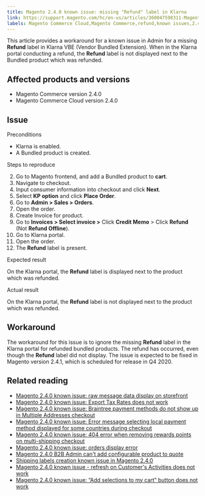 ```yaml
---
title: Magento 2.4.0 known issue: missing "Refund" label in Klarna
link: https://support.magento.com/hc/en-us/articles/360047598311-Magento-2-4-0-known-issue-missing-Refund-label-in-Klarna
labels: Magento Commerce Cloud,Magento Commerce,refund,known issues,2.4.0,Klarna,label
---
```


This article provides a workaround for a known issue in Admin for a missing **Refund** label in Klarna VBE (Vendor Bundled Extension). When in the Klarna portal conducting a refund, the **Refund** label is not displayed next to the Bundled product which was refunded.

 Affected products and versions
------------------------------

 
 * Magento Commerce version 2.4.0
 * Magento Commerce Cloud version 2.4.0
 
 Issue
-----

 Preconditions

 
 * Klarna is enabled.
 * A Bundled product is created.
 
 Steps to reproduce

 
 2. Go to Magento frontend, and add a Bundled product to **cart**.
 4. Navigate to checkout.
 6. Input consumer information into checkout and click **Next**.
 8. Select **KP option** and click **Place Order**.
 10. Go to **Admin > Sales > Orders**.
 12. Open the order.
 14. Create Invoice for product.
 16. Go to **Invoices > Select invoice >** Click **Credit Memo** > Click **Refund** (Not **Refund Offline**).
 18. Go to Klarna portal.
 20. Open the order.
 22. The **Refund** label is present.
 
 Expected result

 On the Klarna portal, the **Refund** label is displayed next to the product which was refunded.

 Actual result 

 On the Klarna portal, the **Refund** label is not displayed next to the product which was refunded.

 Workaround
----------

 The workaround for this issue is to ignore the missing **Refund** label in the Klarna portal for refunded bundled products. The refund has occurred, even though the **Refund** label did not display. The issue is expected to be fixed in Magento version 2.4.1, which is scheduled for release in Q4 2020.

 Related reading
---------------

 
 * [Magento 2.4.0 known issue: raw message data display on storefront](https://support.magento.com/hc/en-us/articles/360045804332)
 * [Magento 2.4.0 known issue: Export Tax Rates does not work](https://support.magento.com/hc/en-us/articles/360045850032)
 * [Magento 2.4.0 known issue: Braintree payment methods do not show up in Multiple Addresses checkout](https://support.magento.com/hc/en-us/articles/360046354992)
 * [Magento 2.4.0 known issue: Error message selecting local payment method displayed for some countries during checkout](https://support.magento.com/hc/en-us/articles/360047139331-Magento-2-4-0-known-issue-Error-message-selecting-local-payment-method-displayed-for-some-countries-during-checkout)
 * [Magento 2.4.0 known issue: 404 error when removing rewards points on multi-shipping checkout](https://support.magento.com/hc/en-us/articles/360046920131-Magento-2-4-0-known-issue-404-error-when-removing-rewards-points-on-multi-shipping-checkout)
 * [Magento 2.4.0 known issue: orders display error](https://support.magento.com/hc/en-us/articles/360046802271-Magento-2-4-0-known-issue-orders-display-error)
 * [Magento 2.4.0 B2B Admin can't add configurable product to quote](https://support.magento.com/hc/en-us/articles/360046801971-Magento-2-4-0-known-issue-B2B-Admin-cannot-add-a-configurable-product-to-a-quote)
 * [Shipping labels creation known issue in Magento 2.4.0](https://support.magento.com/hc/en-us/articles/360046750171-Shipping-labels-creation-known-issue-in-Magento-2-4-0)
 * [Magento 2.4.0 known issue - refresh on Customer's Activities does not work](https://support.magento.com/hc/en-us/articles/360046091332-Magento-2-4-0-known-issue-refresh-on-Customer-s-Activities-does-not-work)
 * [Magento 2.4.0 known issue: “Add selections to my cart” button does not work](https://support.magento.com/hc/en-us/articles/360045838312-Magento-2-4-0-known-issue-Add-selections-to-my-cart-button-does-not-work)
 

